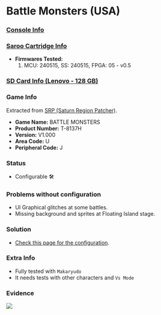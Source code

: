 # Battle Monsters (USA)

### [Console Info](../../../../../Info/Consoles/VA13/README.md)

### [Saroo Cartridge Info](../../../../../Info/Cartridges/RetroGameParadiseStore/1.32F/README.md)

- <b>Firmwares Tested:</b>
  1. MCU: 240515, SS: 240515, FPGA: 05 - v0.5

### [SD Card Info (Lenovo - 128 GB)](../../../../../Info/SdCards/Lenovo/128GB/fat32/README.md)

### Game Info

Extracted from [SRP (Saturn Region Patcher)](https://segaxtreme.net/resources/saturn-region-patcher.81/download).

- <b>Game Name:</b> BATTLE MONSTERS
- <b>Product Number:</b> T-8137H
- <b>Version:</b> V1.000
- <b>Area Code:</b> U
- <b>Peripheral Code:</b> J

### Status

- Configurable :hammer_and_wrench:

### Problems without configuration

- UI Graphical glitches at some battles.
- Missing background and sprites at Floating Island stage.

### Solution

- [Check this page for the configuration](https://github.com/williamdsw/saroo-configuration-list/blob/master/Regions/Retails/USA/T-8137H/README.md).

### Extra Info

- Fully tested with `Makaryudo`
- It needs tests with other characters and `Vs Mode`

### Evidence

[![](https://img.youtube.com/vi/YXsIwt-ZTSw/0.jpg)](https://www.youtube.com/watch?v=YXsIwt-ZTSw)
